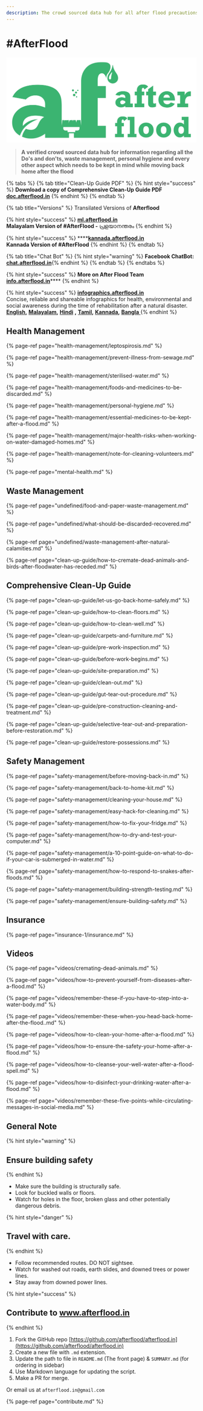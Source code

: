 ```yaml
---
description: The crowd sourced data hub for all after flood precautions
---
```


# \#AfterFlood

![](.gitbook/assets/afterflood-logo-0x.jpg)

> **A verified crowd sourced data hub for information regarding all the Do's and don'ts, waste management, personal hygiene and every other aspect which needs to be kept in mind while moving back home after the flood**

{% tabs %}
{% tab title="Clean-Up Guide PDF" %}
{% hint style="success" %}
**Download a copy of Comprehensive Clean-Up Guide PDF**  
[**doc.afterflood.in**](http://doc.afterflood.in/)
{% endhint %}
{% endtab %}

{% tab title="Versions" %}
Transilated Versions of **Afterflood**

{% hint style="success" %}
[**ml.afterflood.in**](http://ml.afterflood.in)  
**Malayalam Version of \#AfterFlood -** പ്രളയാനന്തരം
{% endhint %}

{% hint style="success" %}
\*\*\*\*[**kannada.afterflood.in**](https://kannada.afterflood.in/)  
**Kannada Version of \#AfterFlood**
{% endhint %}
{% endtab %}

{% tab title="Chat Bot" %}
{% hint style="warning" %}
**Facebook ChatBot:** [**chat.afterflood.in**](http://chat.afterflood.in/)​
{% endhint %}
{% endtab %}
{% endtabs %}

{% hint style="success" %}
**More on After Flood Team** [**info.afterflood.in**](http://info.afterflood.in)\*\*\*\*
{% endhint %}

{% hint style="success" %}
[**infographics.afterflood.in**](https://infographics.afterflood.in/#/)  
Concise, reliable and shareable infographics for health, environmental and social awareness during the time of rehabilitation after a natural disaster.  
[**English**](https://infographics.afterflood.in/#/english)**,** [**Malayalam**](https://infographics.afterflood.in/#/malayalam)**,** [**Hindi**](https://infographics.afterflood.in/#/hindi) **,** [**Tamil**](https://infographics.afterflood.in/#/tamil)**,** [**Kannada**](https://infographics.afterflood.in/#/kannada)**,** [**Bangla** ](https://infographics.afterflood.in/#/bangla)
{% endhint %}

## Health Management

{% page-ref page="health-management/leptospirosis.md" %}

{% page-ref page="health-management/prevent-illness-from-sewage.md" %}

{% page-ref page="health-management/sterilised-water.md" %}

{% page-ref page="health-management/foods-and-medicines-to-be-discarded.md" %}

{% page-ref page="health-management/personal-hygiene.md" %}

{% page-ref page="health-management/essential-medicines-to-be-kept-after-a-flood.md" %}

{% page-ref page="health-management/major-health-risks-when-working-on-water-damaged-homes.md" %}

{% page-ref page="health-management/note-for-cleaning-volunteers.md" %}

{% page-ref page="mental-health.md" %}

## Waste Management

{% page-ref page="undefined/food-and-paper-waste-management.md" %}

{% page-ref page="undefined/what-should-be-discarded-recovered.md" %}

{% page-ref page="undefined/waste-management-after-natural-calamities.md" %}

{% page-ref page="clean-up-guide/how-to-cremate-dead-animals-and-birds-after-floodwater-has-receded.md" %}

## Comprehensive Clean-Up Guide

{% page-ref page="clean-up-guide/let-us-go-back-home-safely.md" %}

{% page-ref page="clean-up-guide/how-to-clean-floors.md" %}

{% page-ref page="clean-up-guide/how-to-clean-well.md" %}

{% page-ref page="clean-up-guide/carpets-and-furniture.md" %}

{% page-ref page="clean-up-guide/pre-work-inspection.md" %}

{% page-ref page="clean-up-guide/before-work-begins.md" %}

{% page-ref page="clean-up-guide/site-preparation.md" %}

{% page-ref page="clean-up-guide/clean-out.md" %}

{% page-ref page="clean-up-guide/gut-tear-out-procedure.md" %}

{% page-ref page="clean-up-guide/pre-construction-cleaning-and-treatment.md" %}

{% page-ref page="clean-up-guide/selective-tear-out-and-preparation-before-restoration.md" %}

{% page-ref page="clean-up-guide/restore-possessions.md" %}

## Safety  Management

{% page-ref page="safety-management/before-moving-back-in.md" %}

{% page-ref page="safety-management/back-to-home-kit.md" %}

{% page-ref page="safety-management/cleaning-your-house.md" %}

{% page-ref page="safety-management/easy-hack-for-cleaning.md" %}

{% page-ref page="safety-management/how-to-fix-your-fridge.md" %}

{% page-ref page="safety-management/how-to-dry-and-test-your-computer.md" %}

{% page-ref page="safety-management/a-10-point-guide-on-what-to-do-if-your-car-is-submerged-in-water.md" %}

{% page-ref page="safety-management/how-to-respond-to-snakes-after-floods.md" %}

{% page-ref page="safety-management/building-strength-testing.md" %}

{% page-ref page="safety-management/ensure-building-safety.md" %}

## Insurance

{% page-ref page="insurance-1/insurance.md" %}

## Videos

{% page-ref page="videos/cremating-dead-animals.md" %}

{% page-ref page="videos/how-to-prevent-yourself-from-diseases-after-a-flood.md" %}

{% page-ref page="videos/remember-these-if-you-have-to-step-into-a-water-body.md" %}

{% page-ref page="videos/remember-these-when-you-head-back-home-after-the-flood..md" %}

{% page-ref page="videos/how-to-clean-your-home-after-a-flood.md" %}

{% page-ref page="videos/how-to-ensure-the-safety-your-home-after-a-flood.md" %}

{% page-ref page="videos/how-to-cleanse-your-well-water-after-a-flood-spell.md" %}

{% page-ref page="videos/how-to-disinfect-your-drinking-water-after-a-flood.md" %}

{% page-ref page="videos/remember-these-five-points-while-circulating-messages-in-social-media.md" %}

## General Note

{% hint style="warning" %}
## Ensure building safety
{% endhint %}

* Make sure the building is structurally safe.
* Look for buckled walls or floors.
* Watch for holes in the floor, broken glass and other potentially dangerous debris.

{% hint style="danger" %}
## **Travel with care.**
{% endhint %}

* Follow recommended routes. DO NOT sightsee.
* Watch for washed out roads, earth slides, and downed trees or power lines.
* Stay away from downed power lines.

{% hint style="success" %}
## Contribute to www.afterflood.in
{% endhint %}

1. Fork the GitHub repo [https://github.com/afterflood/afterflood.in](https://github.com/afterflood/afterflood.in)
2. Create a new file with `.md` extension.
3. Update the path to file in `README.md` \(The front page\) & `SUMMARY.md` \(for ordering in sidebar\)
4. Use Markdown language for updating the script.
5. Make a PR for merge.

Or email us at `afterflood.in@gmail.com`

{% page-ref page="contribute.md" %}

